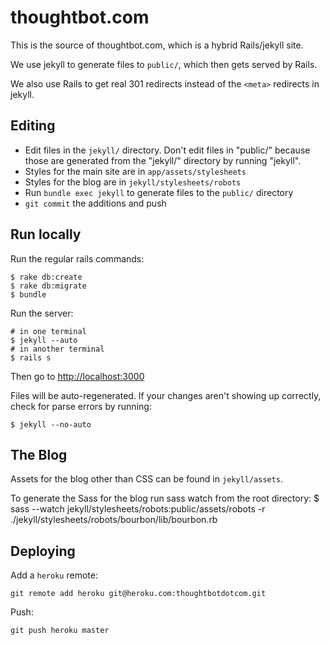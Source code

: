 thoughtbot.com
==============

This is the source of thoughtbot.com, which is a hybrid Rails/jekyll site.

We use jekyll to generate files to `public/`, which then gets served by Rails.

We also use Rails to get real 301 redirects instead of the `<meta>` redirects in
jekyll.

Editing
-------

* Edit files in the `jekyll/` directory. Don't edit files in "public/" because
  those are generated from the "jekyll/" directory by running "jekyll".
* Styles for the main site are in `app/assets/stylesheets`
* Styles for the blog are in `jekyll/stylesheets/robots`
* Run `bundle exec jekyll` to generate files to the `public/` directory
* `git commit` the additions and push

Run locally
-----------

Run the regular rails commands:

    $ rake db:create
    $ rake db:migrate
    $ bundle

Run the server:

    # in one terminal
    $ jekyll --auto
    # in another terminal
    $ rails s

Then go to [http://localhost:3000](http://localhost:3000)

Files will be auto-regenerated.  If your changes aren't showing up correctly,
check for parse errors by running:

    $ jekyll --no-auto

The Blog
--------

Assets for the blog other than CSS can be found in `jekyll/assets`.

To generate the Sass for the blog run sass watch from the root directory:
    $ sass --watch jekyll/stylesheets/robots:public/assets/robots -r ./jekyll/stylesheets/robots/bourbon/lib/bourbon.rb

Deploying
---------

Add a `heroku` remote:

    git remote add heroku git@heroku.com:thoughtbotdotcom.git

Push:

    git push heroku master
